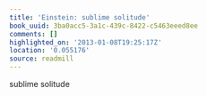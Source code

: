 ```yaml
---
title: 'Einstein: sublime solitude'
book_uuid: 3ba0acc5-3a1c-439c-8422-c5463eeed8ee
comments: []
highlighted_on: '2013-01-08T19:25:17Z'
location: '0.055176'
source: readmill
---
```


sublime solitude